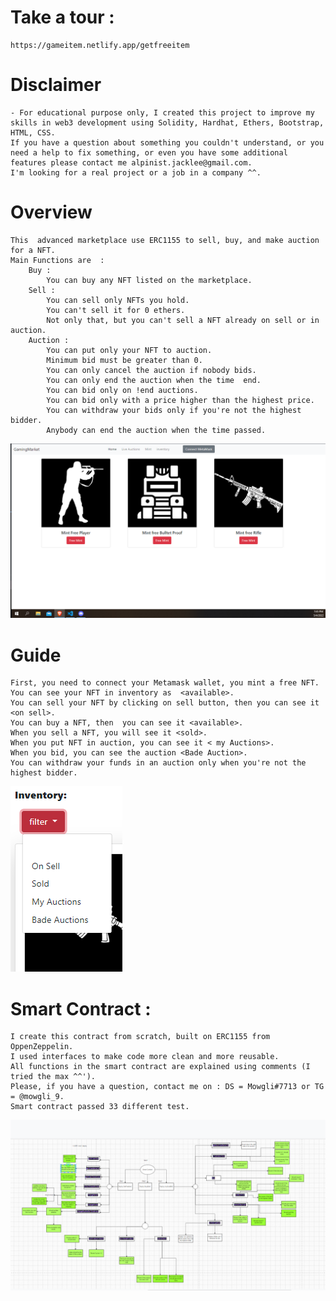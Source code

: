 # Take a tour : 
    https://gameitem.netlify.app/getfreeitem

# Disclaimer

    - For educational purpose only, I created this project to improve my skills in web3 development using Solidity, Hardhat, Ethers, Bootstrap, HTML, CSS.
    If you have a question about something you couldn't understand, or you need a help to fix something, or even you have some additional features please contact me alpinist.jacklee@gmail.com.
    I'm looking for a real project or a job in a company ^^.
    
# Overview

    This  advanced marketplace use ERC1155 to sell, buy, and make auction for a NFT.
    Main Functions are  :
        Buy : 
            You can buy any NFT listed on the marketplace.
        Sell :
            You can sell only NFTs you hold.
            You can't sell it for 0 ethers.
            Not only that, but you can't sell a NFT already on sell or in auction.
        Auction :
            You can put only your NFT to auction.
            Minimum bid must be greater than 0.
            You can only cancel the auction if nobody bids.
            You can only end the auction when the time  end.
            You can bid only on !end auctions.
            You can bid only with a price higher than the highest price.
            You can withdraw your bids only if you're not the highest bidder.
            Anybody can end the auction when the time passed.

![This is an image](test/READMEIMG/freemint.PNG)


# Guide

    First, you need to connect your Metamask wallet, you mint a free NFT.
    You can see your NFT in inventory as  <available>.
    You can sell your NFT by clicking on sell button, then you can see it <on sell>.
    You can buy a NFT, then  you can see it <available>.
    When you sell a NFT, you will see it <sold>.
    When you put NFT in auction, you can see it < my Auctions>.
    When you bid, you can see the auction <Bade Auction>.
    You can withdraw your funds in an auction only when you're not the highest bidder.
![This is an image](test/READMEIMG/filter.PNG)


# Smart Contract :

    I create this contract from scratch, built on ERC1155 from OppenZeppelin.
    I used interfaces to make code more clean and more reusable.
    All functions in the smart contract are explained using comments (I tried the max ^^').
    Please, if you have a question, contact me on : DS = Mowgli#7713 or TG = @mowgli_9.
    Smart contract passed 33 different test.
    
 ![This is an image](test/READMEIMG/alltestnoy2.PNG)
 
